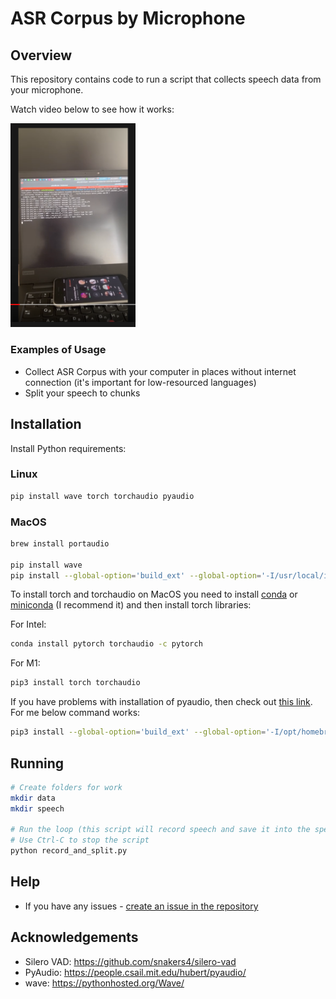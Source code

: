 # ASR Corpus by Microphone

## Overview

This repository contains code to run a script that collects speech data from your microphone.

Watch video below to see how it works:

<a href="https://www.youtube.com/watch?v=WLPNZElikOc"><img src="./demo.png" width="200"></a>

### Examples of Usage

- Collect ASR Corpus with your computer in places without internet connection (it's important for low-resourced languages)
- Split your speech to chunks

## Installation

Install Python requirements:

### Linux

```bash
pip install wave torch torchaudio pyaudio
```

### MacOS

```bash
brew install portaudio

pip install wave
pip install --global-option='build_ext' --global-option='-I/usr/local/include' --global-option='-L/usr/local/lib' pyaudio
```

To install torch and torchaudio on MacOS you need to install [conda](https://docs.conda.io/en/latest/) or [miniconda](https://docs.conda.io/en/latest/miniconda.html) (I recommend it) and then install torch libraries:

For Intel:

```bash
conda install pytorch torchaudio -c pytorch
```

For M1:
```bash
pip3 install torch torchaudio
```

If you have problems with installation of pyaudio, then check out [this link](https://stackoverflow.com/questions/33513522/when-installing-pyaudio-pip-cannot-find-portaudio-h-in-usr-local-include). For me below command works:

```bash
pip3 install --global-option='build_ext' --global-option='-I/opt/homebrew/Cellar/portaudio/19.7.0/include/' --global-option='-L/opt/homebrew/Cellar/portaudio/19.7.0/lib/' pyaudio
```

## Running

```bash
# Create folders for work
mkdir data
mkdir speech

# Run the loop (this script will record speech and save it into the speech/ folder)
# Use Ctrl-C to stop the script
python record_and_split.py
```

## Help

- If you have any issues - [create an issue in the repository](https://github.com/egorsmkv/asr-corpus-by-microphone/issues/new)

## Acknowledgements

- Silero VAD: https://github.com/snakers4/silero-vad
- PyAudio: https://people.csail.mit.edu/hubert/pyaudio/
- wave: https://pythonhosted.org/Wave/
